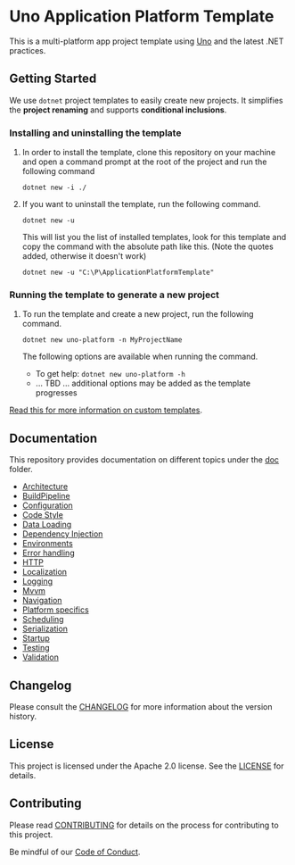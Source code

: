 ﻿# Uno Application Platform Template

This is a multi-platform app project template using [Uno](https://github.com/unoplatform/uno) and the latest .NET practices.

## Getting Started

We use `dotnet` project templates to easily create new projects. It simplifies the **project renaming** and supports **conditional inclusions**.

### Installing and uninstalling the template

1. In order to install the template, clone this repository on your machine and open a command prompt at the root of the project and run the following command

   `dotnet new -i ./`


1. If you want to uninstall the template, run the following command.

    `dotnet new -u`

    This will list you the list of installed templates, look for this template and copy the command with the absolute path like this. (Note the quotes added, otherwise it doesn't work)

    `dotnet new -u "C:\P\ApplicationPlatformTemplate"`

### Running the template to generate a new project

1. To run the template and create a new project, run the following command.

    `dotnet new uno-platform -n MyProjectName`

    The following options are available when running the command.

    - To get help: `dotnet new uno-platform -h`
    - ... TBD ...  additional options may be added as the template progresses

[Read this for more information on custom templates](https://docs.microsoft.com/en-us/dotnet/core/tools/custom-templates).

## Documentation

This repository provides documentation on different topics under the [doc](doc/) folder.

- [Architecture](doc/Architecture.md)
- [BuildPipeline](doc/BuildPipeline.md)
- [Configuration](doc/Configuration.md)
- [Code Style](doc/CodeStyle.md)
- [Data Loading](doc/DataLoading.md)
- [Dependency Injection](doc/DependencyInjection.md)
- [Environments](doc/Environments.md)
- [Error handling](doc/ErrorHandling.md)
- [HTTP](doc/HTTP.md)
- [Localization](doc/Localization.md)
- [Logging](doc/Logging.md)
- [Mvvm](doc/Mvvm.md)
- [Navigation](doc/Navigation.md)
- [Platform specifics](doc/PlatformSpecifics.md)
- [Scheduling](doc/Scheduling.md)
- [Serialization](doc/Serialization.md)
- [Startup](doc/Startup.md)
- [Testing](doc/Testing.md)
- [Validation](doc/Validation.md)

## Changelog

Please consult the [CHANGELOG](CHANGELOG.md) for more information about the version history.

## License

This project is licensed under the Apache 2.0 license. See the [LICENSE](LICENSE) for details.

## Contributing

Please read [CONTRIBUTING](CONTRIBUTING.md) for details on the process for contributing to this project.

Be mindful of our [Code of Conduct](CODE_OF_CONDUCT.md).

